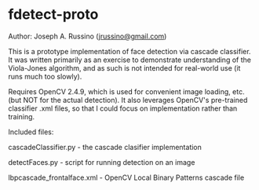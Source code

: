 fdetect-proto
=============

Author: Joseph A. Russino (jrussino@gmail.com)

This is a prototype implementation of face detection via cascade classifier.
It was written primarily as an exercise to demonstrate understanding of the Viola-Jones algorithm,
and as such is not intended for real-world use (it runs much too slowly).

Requires OpenCV 2.4.9, which is used for convenient image loading, etc. (but NOT for the actual detection).
It also leverages OpenCV's pre-trained classifier .xml files, so that I could focus on implementation rather than training.


Included files:

cascadeClassifier.py - the cascade clasifier implementation

detectFaces.py - script for running detection on an image

lbpcascade_frontalface.xml - OpenCV Local Binary Patterns cascade file

